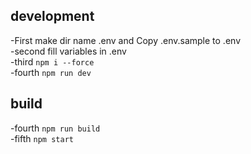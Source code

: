 ## development

-First make dir name .env and Copy .env.sample to .env\
-second fill variables in .env\
-third ``` npm i --force ```\
-fourth ``` npm run dev ```

## build
-fourth ``` npm run build ```\
-fifth ``` npm start ```
